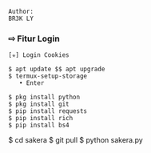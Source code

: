 
```
Author:
BR3K LY
```
### ⇨  Fitur Login
```
[✯] Login Cookies   
```

```
$ apt update $$ apt upgrade
$ termux-setup-storage  
   • Enter  

$ pkg install python
$ pkg install git
$ pip install requests
$ pip install rich
$ pip install bs4

```
$ cd sakera
$ git pull
$ python sakera.py
```
